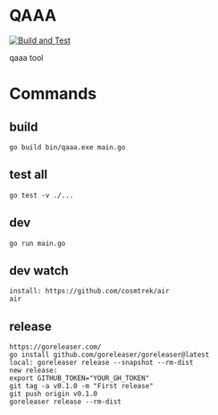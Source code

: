 # QAAA
[![Build and Test](https://github.com/mstip/qaaa/actions/workflows/build_and_test.yml/badge.svg)](https://github.com/mstip/qaaa/actions/workflows/build_and_test.yml)

qaaa tool

# Commands
## build
```
go build bin/qaaa.exe main.go
```
## test all
```
go test -v ./...
```
## dev
```
go run main.go
```
## dev watch
```
install: https://github.com/cosmtrek/air
air
```
## release
```
https://goreleaser.com/
go install github.com/goreleaser/goreleaser@latest
local: goreleaser release --snapshot --rm-dist
new release:
export GITHUB_TOKEN="YOUR_GH_TOKEN"
git tag -a v0.1.0 -m "First release"
git push origin v0.1.0
goreleaser release --rm-dist
```